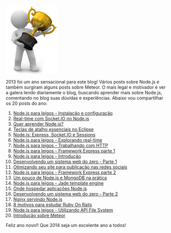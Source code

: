 ![Os 20 posts do ano](/images/trofeu.jpg "Os 20 posts do ano")

2013 foi um ano sensacional para este blog! Vários posts sobre Node.js e também surgiram alguns posts sobre Meteor. O mais legal e motivador é ver a galera lendo diariamente o blog, buscando aprender mais sobre Node.js, comentando no blog suas dúvidas e experiências.
Abaixo vou compartilhar os 20 posts do ano:

1.  [Node.js para leigos - Instalação e configuração](/node-js-para-leigos-instalacao-e-configuracao "Node.js para leigos - Instalação e configuração")
2.  [Real-time com Socket.IO no Node.js](/real-time-com-socket-io-no-nodejs/ "Real-time com Socket.IO no Node.js")
3.  [Quer aprender Node.js?](/quer-aprender-node-js-atualizado/ "Quer aprender Node.js?")
4.  [Teclas de atalho essenciais no Eclipse](/teclas-de-atalho-essenciais-no-eclipse/ "Teclas de atalho essenciais no Eclipse")
5.  [Node.js: Express, Socket.IO e Sessions](/nodejs-express-socketio-e-sessions/ "Node.js: Express, Socket.IO e Sessions")
6.  [Node.js para leigos - Explorando real-time](/node-js-para-leigos-explorando-real-time/ "Node.js para leigos - Explorando real-time")
7.  [Node.js para leigos - Trabalhando com HTTP](/node-js-para-leigos-trabalhando-com-http/ "Node.js para leigos - Trabalhando com HTTP")
8.  [Node.js para leigos - Framework Express parte 1](/node-js-para-leigos-framework-express-parte-1/ "Node.js para leigos - Framework Express parte 1")
9.  [Node.js para leigos - Introdução](/nodejs-para-leigos-introducao/ "Node.js para leigos - Introdução")
10.  [Desenvolvendo um sistema web do zero - Parte 1](/desenvolvendo-um-sistema-web-do-zero-parte-1/ "Desenvolvendo um sistema web do zero - Parte 1")
11.  [Otimizando seu site para publicação nas redes sociais](/otimizando-seu-site-para-publicacao-nas-redes-sociais/ "Otimizando seu site para publicação nas redes sociais")
12.  [Node.js para leigos - Framework Express parte 2](/node-js-para-leigos-framework-express-parte-2/ "Node.js para leigos - Framework Express parte 2")
13.  [Um pouco de Node.js e MongoDB na prática](/um-pouco-de-node-js-e-mongodb-na-pratica/ "Um pouco de Node.js e MongoDB na prática")
14.  [Node.js para leigos - Jade template engine](/node-js-para-leigos-jade-template-engine/ "Node.js para leigos - Jade template engine")
15.  [Onde hospedar aplicações Node.js](/onde-hospedar-aplicacoes-node-js/ "Onde hospedar aplicações Node.js")
16.  [Desenvolvendo um sistema web do zero - Parte 2](/desenvolvendo-um-sistema-web-do-zero-parte-2/ "Desenvolvendo um sistema web do zero - Parte 2")
17.  [Nginx servindo Node.js](/nginx-servindo-nodejs/ "Nginx servindo Node.js")
18.  [8 motivos para estudar Ruby On Rails](/8-motivos-para-estudar-ruby-on-rails/ "8 motivos para estudar Ruby On Rails")
19.  [Node.js para leigos - Utilizando API File System](/node-js-para-leigos-utilizando-api-file-system/ "Node.js para leigos - Utilizando API File System")
20.  [Introdução sobre Meteor](/introducao-sobre-meteor/ "Introdução sobre Meteor")

Feliz ano novo!! Que 2014 seja um excelente ano a todos!
